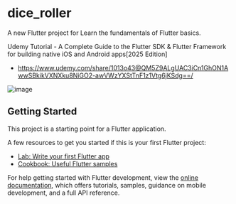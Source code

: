 # dice_roller

A new Flutter project for Learn the fundamentals of Flutter basics. 

Udemy Tutorial - A Complete Guide to the Flutter SDK & Flutter Framework for building native iOS and Android apps[2025 Edition] 
- https://www.udemy.com/share/1013o43@QM5Z9ALgUAC3iCn1GhON1AwwSBkikVXNXku8NiGO2-awVWzYXStTnF1z1Vtg6jKSdg==/

![image](https://github.com/user-attachments/assets/3965832d-4684-4a71-8202-c0986ee812f6)


## Getting Started

This project is a starting point for a Flutter application.

A few resources to get you started if this is your first Flutter project:

- [Lab: Write your first Flutter app](https://docs.flutter.dev/get-started/codelab)
- [Cookbook: Useful Flutter samples](https://docs.flutter.dev/cookbook)

For help getting started with Flutter development, view the
[online documentation](https://docs.flutter.dev/), which offers tutorials,
samples, guidance on mobile development, and a full API reference.
